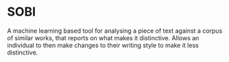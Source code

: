 # SOBI
A machine learning based tool for analysing a piece of text against a corpus of similar works, that reports on what makes it distinctive. Allows an individual to then make changes to their writing style to make it less distinctive.